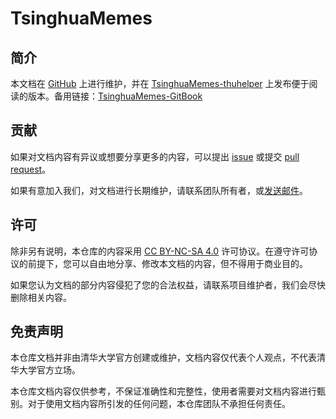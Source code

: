 # TsinghuaMemes

## 简介

本文档在 [GitHub](https://github.com/TsinghuaMemes/TsinghuaMemes) 上进行维护，并在 [TsinghuaMemes-thuhelper](https://book.thuhelper.com) 上发布便于阅读的版本。备用链接：[TsinghuaMemes-GitBook](https://tsinghuamemes.gitbook.io)

## 贡献

如果对文档内容有异议或想要分享更多的内容，可以提出 [issue](https://github.com/TsinghuaMemes/TsinghuaMemes/issues) 或提交 [pull request](https://github.com/TsinghuaMemes/TsinghuaMemes/pulls)。

如果有意加入我们，对文档进行长期维护，请联系团队所有者，或[发送邮件](mailto:mail@thuhelper.com)。

## 许可

除非另有说明，本仓库的内容采用 [CC BY-NC-SA 4.0](https://creativecommons.org/licenses/by-nc-sa/4.0/) 许可协议。在遵守许可协议的前提下，您可以自由地分享、修改本文档的内容，但不得用于商业目的。

如果您认为文档的部分内容侵犯了您的合法权益，请联系项目维护者，我们会尽快删除相关内容。

## 免责声明

本仓库文档并非由清华大学官方创建或维护，文档内容仅代表个人观点，不代表清华大学官方立场。

本仓库文档内容仅供参考，不保证准确性和完整性，使用者需要对文档内容进行甄别。对于使用文档内容所引发的任何问题，本仓库团队不承担任何责任。
